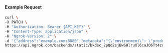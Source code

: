 <!-- Code generated for API Clients. DO NOT EDIT. -->

#### Example Request

```bash
curl \
-X PATCH \
-H "Authorization: Bearer {API_KEY}" \
-H "Content-Type: application/json" \
-H "Ngrok-Version: 2" \
-d '{"address":"example.com:8080","metadata":"{\"environment\": \"production\"}","tls":{}}' \
https://api.ngrok.com/backends/static/bkdsc_2pQd2sjBwSHlruXl6caJO6Tt4zr
```
